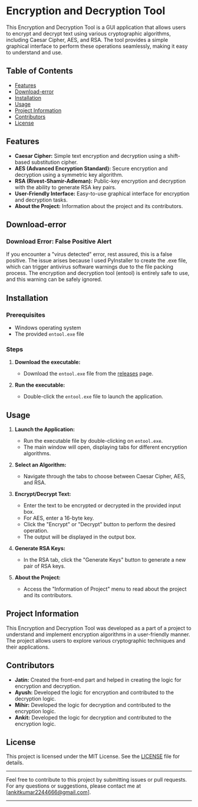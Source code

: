# Encryption and Decryption Tool

This Encryption and Decryption Tool is a GUI application that allows users to encrypt and decrypt text using various cryptographic algorithms, including Caesar Cipher, AES, and RSA. The tool provides a simple graphical interface to perform these operations seamlessly, making it easy to understand and use.

## Table of Contents

- [Features](#features)
- [Download-error](#Download-error)
- [Installation](#installation)
- [Usage](#usage)
- [Project Information](#project-information)
- [Contributors](#contributors)
- [License](#license)

## Features

- **Caesar Cipher:** Simple text encryption and decryption using a shift-based substitution cipher.
- **AES (Advanced Encryption Standard):** Secure encryption and decryption using a symmetric key algorithm.
- **RSA (Rivest-Shamir-Adleman):** Public-key encryption and decryption with the ability to generate RSA key pairs.
- **User-Friendly Interface:** Easy-to-use graphical interface for encryption and decryption tasks.
- **About the Project:** Information about the project and its contributors.

## Download-error

### Download Error: False Positive Alert

If you encounter a "virus detected" error, rest assured, this is a false positive. The issue arises because I used PyInstaller to create the .exe file, which can trigger antivirus software warnings due to the file packing process. The encryption and decryption tool (entool) is entirely safe to use, and this warning can be safely ignored.

## Installation

### Prerequisites

- Windows operating system
- The provided `entool.exe` file

### Steps

1. **Download the executable:**
   - Download the `entool.exe` file from the [releases](https://github.com/jatin-raksaniya/Encryption-tool/releases/tag/entoolv1.0.0.0) page.

2. **Run the executable:**
   - Double-click the `entool.exe` file to launch the application.

## Usage

1. **Launch the Application:**
   - Run the executable file by double-clicking on `entool.exe`.
   - The main window will open, displaying tabs for different encryption algorithms.

2. **Select an Algorithm:**
   - Navigate through the tabs to choose between Caesar Cipher, AES, and RSA.

3. **Encrypt/Decrypt Text:**
   - Enter the text to be encrypted or decrypted in the provided input box.
   - For AES, enter a 16-byte key.
   - Click the "Encrypt" or "Decrypt" button to perform the desired operation.
   - The output will be displayed in the output box.

4. **Generate RSA Keys:**
   - In the RSA tab, click the "Generate Keys" button to generate a new pair of RSA keys.

5. **About the Project:**
   - Access the "Information of Project" menu to read about the project and its contributors.

## Project Information

This Encryption and Decryption Tool was developed as a part of a project to understand and implement encryption algorithms in a user-friendly manner. The project allows users to explore various cryptographic techniques and their applications.

## Contributors

- **Jatin:** Created the front-end part and helped in creating the logic for encryption and decryption.
- **Ayush:** Developed the logic for encryption and contributed to the decryption logic.
- **Mihir:** Developed the logic for decryption and contributed to the encryption logic.
- **Ankit:** Developed the logic for decryption and contributed to the encryption logic.

## License

This project is licensed under the MIT License. See the [LICENSE](LICENSE) file for details.

---

Feel free to contribute to this project by submitting issues or pull requests. For any questions or suggestions, please contact me at [ankitkumar2244666@gmail.com].

---
